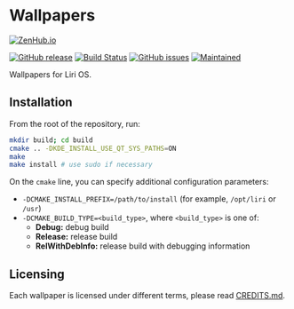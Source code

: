 Wallpapers
==========

[![ZenHub.io](https://img.shields.io/badge/supercharged%20by-zenhub.io-blue.svg)](https://zenhub.io)

[![GitHub release](https://img.shields.io/github/release/lirios/wallpapers.svg)](https://github.com/lirios/wallpapers)
[![Build Status](https://travis-ci.org/lirios/wallpapers.svg?branch=develop)](https://travis-ci.org/lirios/wallpapers)
[![GitHub issues](https://img.shields.io/github/issues/lirios/wallpapers.svg)](https://github.com/lirios/wallpapers/issues)
[![Maintained](https://img.shields.io/maintenance/yes/2016.svg)](https://github.com/lirios/wallpapers/commits/develop)

Wallpapers for Liri OS.

## Installation

From the root of the repository, run:

```sh
mkdir build; cd build
cmake .. -DKDE_INSTALL_USE_QT_SYS_PATHS=ON
make
make install # use sudo if necessary
```

On the `cmake` line, you can specify additional configuration parameters:

 * `-DCMAKE_INSTALL_PREFIX=/path/to/install` (for example, `/opt/liri` or `/usr`)
 * `-DCMAKE_BUILD_TYPE=<build_type>`, where `<build_type>` is one of:
   * **Debug:** debug build
   * **Release:** release build
   * **RelWithDebInfo:** release build with debugging information

## Licensing

Each wallpaper is licensed under different terms, please read [CREDITS.md](backgrounds/CREDITS.md).

